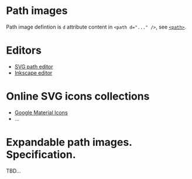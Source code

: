 
# Path images

Path image defintion is `d` attribute content in `<path d="..." />`, see [`<path>`](https://developer.mozilla.org/en-US/docs/Web/SVG/Element/path).

# Editors

* [SVG path editor](https://yqnn.github.io/svg-path-editor/)
* [Inkscape editor](https://inkscape.org/)

# Online SVG icons collections

* [Google Material Icons](https://fonts.google.com/icons)
* ...

# Expandable path images. Specification.

TBD...
